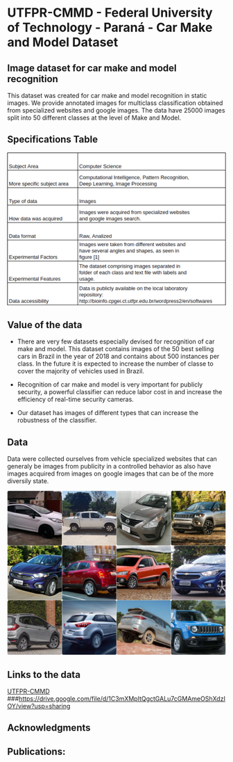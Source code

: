 # UTFPR-CMMD - Federal University of Technology - Paraná - Car Make and Model Dataset

## Image dataset for car make and model recognition

This dataset was created for car make and model recognition in static images. We provide annotated images for multiclass classification obtained from specialized websites and google images. The data have 25000 images split into 50 different classes at the level of Make and Model.

## Specifications Table

![Specification Table](SpecificationTable.png)

## Value of the data

* There are very few datasets especially devised for recognition of car make and model. This dataset contains images of the 50 best selling cars in Brazil in the year of 2018 and contains about 500 instances per class. In the future it is expected to increase the number of classe to cover the majority of vehicles used in Brazil.

* Recognition of car make and model is very important for publicly security, a powerful classifier can reduce labor cost in and increase the efficiency of real-time security cameras.

* Our dataset has images of different types that can increase the robustness of the classifier.


## Data

Data were collected ourselves from vehicle specialized websites that can generaly be images from publicity in a controlled behavior as also have images acquired from images on google images that can be of the more diversily state.


![CMMD-UTFPR](mosaico.JPG)


## Links to the data
[UTFPR-CMMD]()
###https://drive.google.com/file/d/1C3mXMpItQgctGALu7cGMAmeOShXdzIOY/view?usp=sharing

## Acknowledgments

## Publications:



